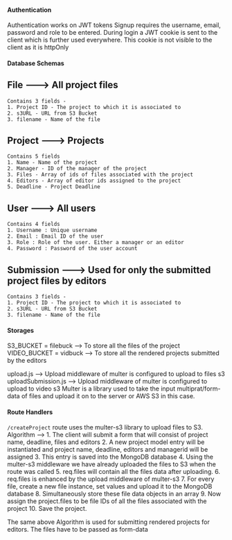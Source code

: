 #### Authentication
Authentication works on JWT tokens 
Signup requires the username, email, password and role to be entered.
During login a JWT cookie is sent to the client which is further used everywhere. This cookie is not visible to the client as it is httpOnly

#### Database Schemas
## File ---> All project files
    Contains 3 fields - 
    1. Project ID - The project to which it is associated to
    2. s3URL - URL from S3 Bucket
    3. filename - Name of the file

## Project ---> Projects
    Contains 5 fields
    1. Name - Name of the project
    2. Manager - ID of the manager of the project
    3. Files - Array of ids of files associated with the project
    4. Editors - Array of editor ids assigned to the project
    5. Deadline - Project Deadline

## User ---> All users 
    Contains 4 fields
    1. Username : Unique username
    2. Email : Email ID of the user
    3. Role : Role of the user. Either a manager or an editor
    4. Password : Password of the user account

## Submission ---> Used for only the submitted project files by editors
    Contains 3 fields - 
    1. Project ID - The project to which it is associated to
    2. s3URL - URL from S3 Bucket
    3. filename - Name of the file

#### Storages 
S3_BUCKET = filebuck --> To store all the files of the project
VIDEO_BUCKET = vidbuck --> To store all the rendered projects submitted by the editors

upload.js --> Upload middleware of multer is configured to upload to files s3
uploadSubmission.js --> Upload middleware of multer is configured to upload to video s3
Multer is a library used to take the input multiprat/form-data of files and upload it on to the server
or AWS S3 in this case.

#### Route Handlers
`/createProject` route uses the multer-s3 library to upload files to S3. 
Algorithm -->
    1.  The client will submit a form that will consist of project name, deadline, files and editors
    2.  A new project model entry will be instantiated and project name, deadline, editors and 
        managerid will be assigned
    3.  This entry is saved into the MongoDB database
    4.  Using the multer-s3 middleware we have already uploaded the files to S3 when the route was called
    5.  req.files will contain all the files data after uploading.
    6.  req.files is enhanced by the upload middleware of multer-s3
    7.  For every file, create a new file instance, set values and upload it to the MongoDB database
    8.  Simultaneously store these file data objects in an array
    9.  Now assign the project.files to be file IDs of all the files associated with the project
    10. Save the project.

The same above Algorithm is used for submitting rendered projects for editors. The files have to be passed 
as form-data